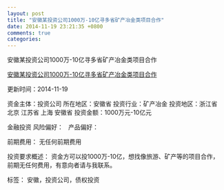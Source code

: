 ```yaml
---
layout: post
title: "安徽某投资公司1000万-10亿寻多省矿产冶金类项目合作"
date: 2014-11-19 23:21:35 +0800
comments: true
categories: 
---
```

安徽某投资公司1000万-10亿寻多省矿产冶金类项目合作

[安徽某投资公司1000万-10亿寻多省矿产冶金类项目合作](http://zijin.trjcn.com/detail_236484.html)

更新时间：2014-11-19

资金主体：投资公司
所在地区：安徽省
投资行业：矿产冶金
投资地区：浙江省 北京 江苏省 上海 安徽省
投资金额：1000万元-10亿元

金融投资
风险偏好：
                             
                                                                                产品偏好：

前期费用：
无任何前期费用

投资要求概述：
资金方可以投1000万-10亿，想找像旅游、矿产等的项目合作，前期无任何费用，有意向者请与我联系。

标签：
安徽，投资公司，债权投资

